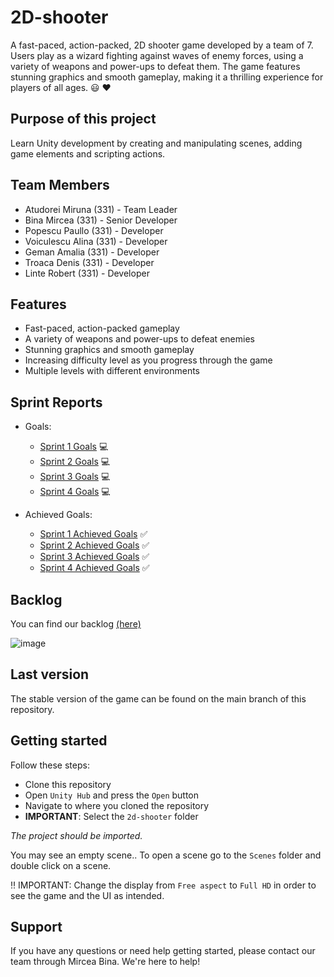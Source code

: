 # 2D-shooter

A fast-paced, action-packed, 2D shooter game developed by a team of 7. Users play as a wizard fighting against waves of enemy forces, using a variety of weapons and power-ups to defeat them. The game features stunning graphics and smooth gameplay, making it a thrilling experience for players of all ages. :smiley: :heart:

## Purpose of this project

Learn Unity development by creating and manipulating scenes, adding game elements and scripting actions.

## Team Members

- Atudorei Miruna (331) - Team Leader
- Bina Mircea (331) - Senior Developer
- Popescu Paullo (331) - Developer
- Voiculescu Alina (331) - Developer
- Geman Amalia (331) - Developer
- Troaca Denis (331) - Developer
- Linte Robert (331) - Developer

## Features

- Fast-paced, action-packed gameplay
- A variety of weapons and power-ups to defeat enemies
- Stunning graphics and smooth gameplay
- Increasing difficulty level as you progress through the game
- Multiple levels with different environments

## Sprint Reports
- Goals:
  - [Sprint 1 Goals](https://github.com/mirceaiscoding/PROG_JOC/blob/main/Sprint%20Goals/Goals%20-%20Sprint%201.pdf) :computer:
  - [Sprint 2 Goals](https://github.com/mirceaiscoding/PROG_JOC/blob/main/Sprint%20Goals/Goals%20-%20Sprint%202.pdf) :computer:
  - [Sprint 3 Goals](https://github.com/mirceaiscoding/PROG_JOC/blob/main/Sprint%20Goals/Goals%20-%20Sprint%203.pdf) :computer:
  - [Sprint 4 Goals](https://github.com/mirceaiscoding/PROG_JOC/blob/main/Sprint%20Goals/Goals%20-%20Sprint%204.pdf) :computer:

- Achieved Goals:
  - [Sprint 1 Achieved Goals](https://github.com/mirceaiscoding/PROG_JOC/blob/main/Sprint%20Goals%20Achieved/Sprint%201%20-%20Obiective%20indeplinite.pdf) :white_check_mark:
  - [Sprint 2 Achieved Goals](https://github.com/mirceaiscoding/PROG_JOC/blob/main/Sprint%20Goals%20Achieved/Sprint%201%20-%20Obiective%20indeplinite.pdf) :white_check_mark:
  - [Sprint 3 Achieved Goals](https://github.com/mirceaiscoding/PROG_JOC/blob/main/Sprint%20Goals%20Achieved/Sprint%201%20-%20Obiective%20indeplinite.pdf) :white_check_mark:
  - [Sprint 4 Achieved Goals](https://github.com/mirceaiscoding/PROG_JOC/blob/main/Sprint%20Goals%20Achieved/Sprint%201%20-%20Obiective%20indeplinite.pdf) :white_check_mark:

## Backlog
You can find our backlog [(here)](https://github.com/users/mirceaiscoding/projects/3)

![image](https://user-images.githubusercontent.com/73616883/212483728-bbda6959-6801-444a-b2a8-d32e1b0efe61.png)

## Last version
The stable version of the game can be found on the main branch of this repository.

## Getting started

Follow these steps:

- Clone this repository
- Open `Unity Hub` and press the `Open` button
- Navigate to where you cloned the repository
- <b>IMPORTANT</b>: Select the `2d-shooter` folder

<i>The project should be imported.</i>

You may see an empty scene.. To open a scene go to the `Scenes` folder and double click on a scene.

‼️ IMPORTANT: Change the display from `Free aspect` to `Full HD` in order to see the game and the UI as intended.

## Support

If you have any questions or need help getting started, please contact our team through Mircea Bina. We're here to help!
